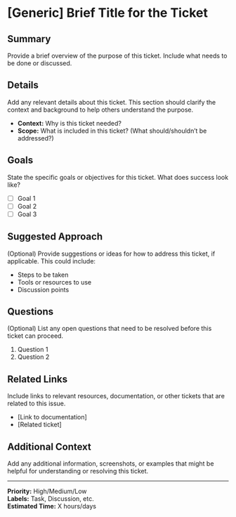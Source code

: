# [Generic] Brief Title for the Ticket

## Summary
Provide a brief overview of the purpose of this ticket. Include what needs to be done or discussed.

## Details
Add any relevant details about this ticket. This section should clarify the context and background to help others understand the purpose.

- **Context:** Why is this ticket needed?  
- **Scope:** What is included in this ticket? (What should/shouldn’t be addressed?)  

## Goals
State the specific goals or objectives for this ticket. What does success look like?

- [ ] Goal 1  
- [ ] Goal 2  
- [ ] Goal 3  

## Suggested Approach
(Optional) Provide suggestions or ideas for how to address this ticket, if applicable. This could include:

- Steps to be taken  
- Tools or resources to use  
- Discussion points  

## Questions
(Optional) List any open questions that need to be resolved before this ticket can proceed.

1. Question 1  
2. Question 2  

## Related Links
Include links to relevant resources, documentation, or other tickets that are related to this issue.

- [Link to documentation]  
- [Related ticket]

## Additional Context
Add any additional information, screenshots, or examples that might be helpful for understanding or resolving this ticket.

---

**Priority:** High/Medium/Low  
**Labels:** Task, Discussion, etc.  
**Estimated Time:** X hours/days  

